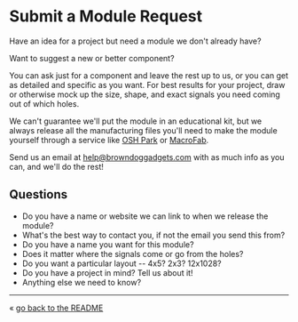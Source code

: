 # Submit a Module Request

Have an idea for a project but need a module we don't already have?

Want to suggest a new or better component? 

You can ask just for a component and leave the rest up to us, or you can get as detailed and specific as you want. For best results for your project, draw or otherwise mock up the size, shape, and exact signals you need coming out of which holes. 

We can't guarantee we'll put the module in an educational kit, but we always release all the manufacturing files you'll need to make the module yourself through a service like [OSH Park](http://oshpark.com) or [MacroFab](http://macrofab.com). 

Send us an email at help@browndoggadgets.com with as much info as you can, and we'll do the rest!

## Questions

- Do you have a name or website we can link to when we release the module? 
- What's the best way to contact you, if not the email you send this from?
- Do you have a name you want for this module? 
- Does it matter where the signals come or go from the holes? 
- Do you want a particular layout -- 4x5? 2x3? 12x1028? 
- Do you have a project in mind? Tell us about it!
- Anything else we need to know?

------

&laquo; [go back to the README](README.md)